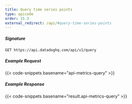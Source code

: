 ```yaml
---
title: Query time series points
type: apicode
order: 15.3
external_redirect: /api/#query-time-series-points
---
```


##### Signature
`GET https://api.datadoghq.com/api/v1/query`
##### Example Request
{{< code-snippets basename="api-metrics-query" >}}
##### Example Response
{{< code-snippets basename="result.api-metrics-query" >}}